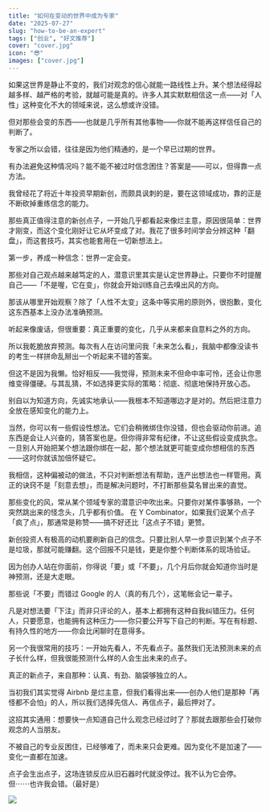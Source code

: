 ```yaml
---
title: "如何在变动的世界中成为专家"
date: "2025-07-27"
slug: "how-to-be-an-expert"
tags: ["创业", "好文推荐"]
cover: "cover.jpg"
icon: "😎"
images: ["cover.jpg"]
---
```

如果这世界是静止不变的，我们对观念的信心就能一路线性上升。某个想法经得起越多样、越严格的考验，就越可能是真的。许多人其实默默相信这一点——对「人性」这种变化不大的领域来说，这么想或许没错。



但对那些会变的东西——也就是几乎所有其他事物——你就不能再这样信任自己的判断了。



专家之所以会错，往往是因为他们精通的，是一个早已过期的世界。



有办法避免这种情况吗？能不能不被过时信念困住？答案是——可以，但得靠一点方法。



我曾经花了将近十年投资早期新创，而颇具讽刺的是，要在这领域成功，靠的正是不断砍掉重练信念的能力。



那些真正值得注意的新创点子，一开始几乎都看起来像烂主意，原因很简单：世界才刚变，而这个变化刚好让它从坏变成了对。我花了很多时间学会分辨这种「翻盘」，而这套技巧，其实也能套用在一切新想法上。



第一步，养成一种信念：世界一定会变。



那些对自己观点越来越笃定的人，潜意识里其实是认定世界静止。只要你不时提醒自己——「不是喔，它在变」，你就会开始训练自己去嗅出风的方向。



那该从哪里开始观察？除了「人性不太变」这条中等实用的原则外，很抱歉，变化这东西基本上没办法准确预测。



听起来像废话，但很重要：真正重要的变化，几乎从来都来自意料之外的方向。



所以我乾脆放弃预测。每次有人在访问里问我「未来怎么看」，我脑中都像没读书的考生一样拼命乱掰出一个听起来不错的答案。



但这不是因为我懒。恰好相反——我觉得，预测未来不但命中率可怜，还会让你思维变得僵硬。与其乱猜，不如选择更实际的策略：彻底、彻底地保持开放心态。



别自以为知道方向，先诚实地承认——我根本不知道哪边才是对的。然后把注意力全放在感知变化的能力上。



当然，你可以有一些假设性想法。它们会稍微绑住你没错，但也会驱动你前进。追东西是会让人兴奋的，猜答案也是。但你得非常有纪律，不让这些假设变成执念。
一旦别人开始把某个想法跟你绑在一起，那个想法就更可能变成你想相信的东西——这时你就该加倍怀疑它。



我相信，这种偏被动的做法，不只对判断想法有帮助，连产出想法也一样管用。真正的诀窍不是「刻意去想」，而是解决问题时，不打断那些莫名冒出来的直觉。



那些变化的风，常从某个领域专家的潜意识中吹出来。只要你对某件事够熟，一个突然跳出来的怪念头，几乎都有价值。
在 Y Combinator，如果我们说某个点子「疯了点」，那通常是称赞——搞不好还比「这点子不错」更赞。



新创投资人有极高的动机要刷新自己的信念。只要比别人早一步意识到某个点子不是垃圾，那就可能赚翻。这个回报不只是钱，更是你整个判断体系的现场验证。



因为创办人站在你面前，你得说「要」或「不要」，几个月后你就会知道你当时是神预测，还是大走眼。



那些说「不要」而错过 Google 的人（真的有几个），这笔帐会记一辈子。



凡是对想法要「下注」而非只评论的人，基本上都拥有这种自我纠错压力。任何人，只要愿意，也能拥有这种压力——你只要公开写下自己的判断。写在有标题、有持久性的地方——你会比闲聊时在意得多。



另一个我很常用的技巧：一开始先看人，不先看点子。虽然我们无法预测未来的点子长什么样，但我很能预测什么样的人会生出未来的点子。



真正的新点子，来自那种：认真、有劲、脑袋够独立的人。



当初我们其实觉得 Airbnb 是烂主意，但我们看得出来——创办人他们是那种「再怪都不会怕」的人，所以我们选择先信人、再信点子，最后押对了。



这招其实通用：想要快一点知道自己什么观念已经过时了？那就去跟那些会打破你观念的人当朋友。



不被自己的专业反困住，已经够难了，而未来只会更难。因为变化不是加速了——变化一直都在加速。



点子会生出点子，这场连锁反应从旧石器时代就没停过。我不认为它会停。
但⋯⋯也许我会错。（最好是）




![](https://prod-files-secure.s3.us-west-2.amazonaws.com/112d0858-5090-4d34-a606-b75eb8d65fd2/46476355-9cf3-4e99-9b7a-3531bc426380/1000202064.png?X-Amz-Algorithm=AWS4-HMAC-SHA256&X-Amz-Content-Sha256=UNSIGNED-PAYLOAD&X-Amz-Credential=ASIAZI2LB466426USVKS%2F20250806%2Fus-west-2%2Fs3%2Faws4_request&X-Amz-Date=20250806T193344Z&X-Amz-Expires=3600&X-Amz-Security-Token=IQoJb3JpZ2luX2VjEEMaCXVzLXdlc3QtMiJHMEUCIQCsCDUEDKNEU%2B0BtKG%2F4eHNTmwQIDaFZ6tPqu9WgCXNlwIgAc8NGG2XZKlk23fsjTkem5zzlbNP%2Fbm8T%2Bm6z39yL34q%2FwMIfBAAGgw2Mzc0MjMxODM4MDUiDIzmbQyHdxCldy3NfircA%2BZ5XjIeh78SoDJTtZAMKBrjcjrJig9TcvUsdo9BY%2BHvXL%2BmmyeNWwiDDZ5IZZcz4hgu%2FH384L14TS%2BjSBWEIXhDF7s8MAjuJ%2Bv7HPTPZowf0OPXMPJCLa%2BFHP5fEqTGZCJYVGFu3%2BBMmD3tGH%2FwnslVPnd7Wkkn60nnZNRM4AyKippLyZOun3GYZrDRDX3RJgp2ALr8n8Me91drLIek1tOWusJsgv%2BKQIYkOSxN3tsWB6DTY5n0uflz9H%2FIp64GvJeJvn7BPaJ%2B3I2L1baAC5Oj%2FvfPwGYPOeCyokUDIKS66YcDXvYi6XWoQ6V9A7Y2UcAH%2BpKBkpNW%2FJlSKlRCHIThYUqujenwDFx6L6tb2DoWjMYkAISHT67kck4nx4X3vDBTYEZilLt3%2B5L7dkpS6dHbRW2IbTANUfreiw6l2eBov%2B5eoxI4OGNaxJjgbEk77DAsY0J6cFxtuZ%2FPmAYAOntQnzv92wyqreoRrotFN8FsvPBp4Vdica6c5jqOrYFpayWeopUgsAmeV1%2F8c1A5D03POq1GG5kH%2BRRM45psqW%2FGfbILTG9%2B%2Fe0lIY02AANMZqbc%2F6oszoMSgzTGHAMsQCK1nGbYAI0JYt%2FCvL3KAE4NxR2ub6U%2Bf%2BX%2B94ruMOHQzsQGOqUB2S6U4tn35FUuyAOpmN3y7b%2B2L1s%2F6aQHzOMBd4PG8G%2BsJbytDprN4hr4mYwQdsKhk60WkMpm1GluKmwkL5FqJShmmMe7T%2ByhI%2Ff1%2BMTV8je%2F90s21hOTV6XSTfRjTSDbKEp63UGFMAch%2BhR4RFVvl9MzWIPI5uS0F3eB2Q2meIDaXVC7usRM%2BcboUo1LqcfnCPTdJvEYxoUWv4CmECWhsgDrVdbe&X-Amz-Signature=8fe51b41bef9d76bf6648b15d52b64378e9ea3c726bdbfd4b56f72e42a5b12fd&X-Amz-SignedHeaders=host&x-amz-checksum-mode=ENABLED&x-id=GetObject)

